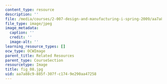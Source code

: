 ```yaml
---
content_type: resource
description: ''
file: /media/courses/2-007-design-and-manufacturing-i-spring-2009/aa7a88c9885f307fc1749e290aa47258_fig_08.jpg
file_type: image/jpeg
image_metadata:
  caption: ''
  credit: ''
  image-alt: ''
learning_resource_types: []
ocw_type: OCWImage
parent_title: Related Resources
parent_type: CourseSection
resourcetype: Image
title: fig_08.jpg
uid: aa7a88c9-885f-307f-c174-9e290aa47258
---
```

